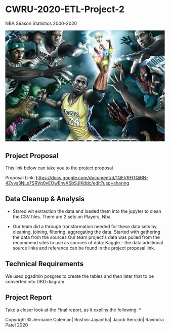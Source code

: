 # CWRU-2020-ETL-Project-2
NBA Season Statistics 2000-2020

![](images/NBA.png)

## Project Proposal

This link below can take you to the project proposal

Proposal Link: https://docs.google.com/document/d/1QEVRHTQiBN-4Zyvs3NLs7SRVq0vEOwEhvXSbSJlKddc/edit?usp=sharing

## Data Cleanup & Analysis

* Stared wit extraction the data and loaded them into the jupyter to clean the CSV files. There are 2 sets on Players, Nba 

* Our team did a through transformation needed for these data sets by cleaning, joining, filtering, aggregating the data. Started with gathering the data from the sources Our team  project's data was pulled from the recommend sites to use as sources of data: Kaggle - the data additional source links and reference can be found in the project proposal link. 
 
 ## Technical Requirements
 
 We used pgadmin posgres to create the tables and then later that to be converted into DBD diagram
 
 
 ## Project Report
 
 Take a closer look at the Final report, as it explins the following: 
 * 
 
 
 
 
 
 
 
 
 
 
 
 
 
 
 
 
 
 
 
 
 
 
 
 Copyright &copy; Jermaine Coleman| Roshini Jayantha| Jacob Servido| Ravindra Patel 2020</div>
